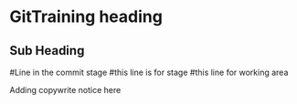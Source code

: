 # GitTraining heading
## Sub Heading

#Line in the commit stage
#this line is for stage
#this line for working area

Adding copywrite notice here
